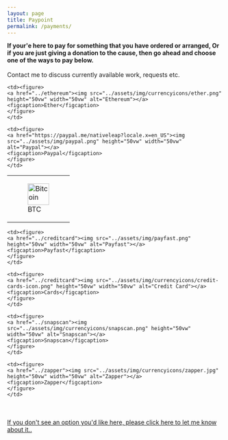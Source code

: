 ```yaml
---
layout: page
title: Paypoint
permalink: /payments/
---
```

<div class="paypage">
<strong>If your'e here to pay for something that you have ordered or arranged, Or if you are just giving a donation to the cause, then go ahead and choose one of the ways to pay below.  </strong>
<br>
<br>
<!-- Here's to a future filled with arts of epic design and inspiration.
Thanks to you I'll keep creating as much as possible into the future!!-->
Contact me to discuss currently available work, requests etc.

<table class="paybutts" style="border-collapse: collapse;" border="0">
<tbody>

<tr>
    <td><figure>
      <a href="../bitcoin"><img src="../assets/img/currencyicons/bit.png" height="50vw" width="50vw" alt="Bitcoin"></a>
      <figcaption>BTC</figcaption>
    </figure>
    </td>

    <td><figure>
    <a href="../ethereum"><img src="../assets/img/currencyicons/ether.png" height="50vw" width="50vw" alt="Ethereum"></a>
    <figcaption>Ether</figcaption>
    </figure>
    </td>

    <td><figure>
    <a href="https://paypal.me/nativeleap?locale.x=en_US"><img src="../assets/img/paypal.png" height="50vw" width="50vw" alt="Paypal"></a>
    <figcaption>Paypal</figcaption>
    </figure>
    </td>



</tr>
</tbody>
</table>
<table class="paybutts" style="border-collapse: collapse;" border="0">
<tbody>

<tr>

    <td><figure>
    <a href="../creditcard"><img src="../assets/img/payfast.png" height="50vw" width="50vw" alt="Payfast"></a>
    <figcaption>Payfast</figcaption>
    </figure>
    </td>

    <td><figure>
    <a href="../creditcard"><img src="../assets/img/currencyicons/credit-cards-icon.png" height="50vw" width="50vw" alt="Credit Card"></a>
    <figcaption>Cards</figcaption>
    </figure>
    </td>

    <td><figure>
    <a href="../snapscan"><img src="../assets/img/currencyicons/snapscan.png" height="50vw" width="50vw" alt="Snapscan"></a>
    <figcaption>Snapscan</figcaption>
    </figure>
    </td>

    <td><figure>
    <a href="../zapper"><img src="../assets/img/currencyicons/zapper.jpg" height="50vw" width="50vw" alt="Zapper"></a>
    <figcaption>Zapper</figcaption>
    </figure>
    </td>



</tr>
</tbody>
</table>




<br>
<a href="http://onlineivan.com/contact">If you don't see an option you'd like here, please click here to let me know about it..</a>
</div>
